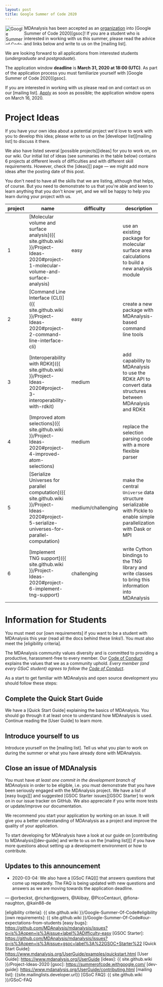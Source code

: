 ```yaml
---
layout: post
title: Google Summer of Code 2020
---
```


<p>
<img
src="https://developers.google.com/open-source/gsoc/images/gsoc2016-sun-373x373.png"
title="Google Summer of Code 2020" alt="Google Summer of Code 2020"
style="float: left; height: 4.5em; " />
</p>

MDAnalysis has been accepted as an [organization][org] into [Google Summer of Code 2020][gsoc]!
If you are a student who is interested in working with us
this summer, please read the advice and links below and write to us on the
[mailing list].

We are looking forward to all applications from interested students
(*undergraduate* and *postgraduate*).

The application window **deadline** is **March 31, 2020 at 18:00 (UTC)**. As
part of the application process you must familiarize yourself with [Google
Summer of Code 2020][gsoc]. 

If you are interested in working with us please read on and contact us on our [mailing list].
[Apply] as soon as possible; the application window opens on March 16, 2020.

# Project Ideas

If you have your own idea about a potential project we'd love to work
with you to develop this idea; please write to us on the [developer
list][mailing list] to discuss it there.

We also have listed several [possible projects][ideas] for you to work
on, on our wiki. Our initial list of ideas (see summaries in the
table below) contains 6 projects at different levels of difficulties
and with different skill requirements. However, check the [ideas][]
page — we might add more ideas after the posting date of this post.

You don't need to have all the skills that we are listing, although
that helps, of course. But you need to demonstrate to us that you're
able and keen to learn anything that you don't know yet, and we will
be happy to help you learn during your project with us.

| project | name | difficulty | description | skills | mentors |
|---------|---------------------------------------------------------------------------|----------|------------------------------------------------------------------------------------------------------------------------------------------------------------------------------------------------------------------------------------------------------------------------------------------------------------------------------------------------------------------------------------------------------------------------------------------------------------------------------------------------------------------------------------------------------------------------|---------------------------|---------------------------|
| 1 | [Molecular volume and surface analysis]({{ site.github.wiki }}/Project-Ideas-2020#project-1-molecular-volume-and-surface-analysis) | easy | use an existing package for molecular surface area calculations to build a new analysis module | Python, MDAnalysis.analysis | @orbeckst @IAlibay @richardjgowers
| 2 | [Command Line Interface (CLI)]({{ site.github.wiki }}/Project-Ideas-2020#project-2-command-line-interface-cli) | easy | create a new package with MDAnalysis-based command line tools | Python, bash, Python packages, CI, MD | @PicoCentauri @orbeckst @fiona-naughton
| 3 | [Interoperability with RDKit]({{ site.github.wiki }}/Project-Ideas-2020#project-3-interoperability-with-rdkit) | medium | add capability to MDAnalysis to use the RDKit API to convert data structures between MDAnalysis and RDKit | MDAnalysis, RDKit, Python, C++ (?) | @richardjgowers @IAlibay
| 4 | [Improved atom selections]({{ site.github.wiki }}/Project-Ideas-2020#project-4-improved-atom-selections) | medium | replace the selection parsing code with a more flexible parser | Python | @orbeckst, @IAlibay, @fiona-naughton
| 5 | [Serialize Universes for parallel computation]({{ site.github.wiki }}/Project-Ideas-2020#project-5-serialize-universes-for-parallel-computation) | medium/challenging | make the central `Universe` data structure serializable with Pickle to enable simple parallelization with Dask or MPI | Python, MDAnalysis I/O, task-based parallelization | @richardjgowers, @orbeckst, @IAlibay, @fiona-naughton 
| 6 | [Implement TNG support]({{ site.github.wiki }}/Project-Ideas-2020#project-6-implement-tng-support) | challenging | write Cython bindings to the TNG library and write classes to bring this information into MDAnalysis | Cython, C, MD | @richardjgowers

# Information for Students

You must meet our [own requirements] if you want to be a student with MDAnalysis
this year (read all the docs behind these links!). You must also meet the
[eligibility criteria].

The MDAnalysis community values diversity and is committed to
providing a productive, harassment-free to every member. Our [Code of
Conduct] explains the values that we as a community uphold. *Every
member (and every GSoC student) agrees to follow the [Code of
Conduct]*.


As a start to get familiar with MDAnalysis and open source development you
should follow these steps:

## Complete the Quick Start Guide

We have a [Quick Start Guide] explaining the basics of MDAnalysis. You
should go through it at least once to understand how MDAnalysis is
used. Continue reading the [User Guide] to learn more.

## Introduce yourself to us

Introduce yourself on the [mailing list]. Tell us what you plan to work
on during the summer or what you have already done with MDAnalysis.

## Close an issue of MDAnalysis

You must have *at least one commit in the development branch of
MDAnalysis* in order to be eligible, i.e. you must demonstrate that
you have been seriously engaged with the MDAnalysis project.
We have a list of [easy bugs][] and suggested [GSOC Starter
issues][GSOC Starter] to work on in our issue tracker on GitHub. We
also appreciate if you write more tests or update/improve our
documentation.

We recommend you start your application by working on an issue. It will give
you a better understanding of MDAnalysis as a project and improve the quality
of your application.

To start developing for MDAnalysis have a look at our
guide on [contributing to MDAnalysis][dev-guide] and write to us on
the [mailing list][] if you have more questions about setting up a
development environment or how to contribute.

## Updates to this announcement

* 2020-03-04: We also have a [GSoC FAQ][] that answers questions
that come up repeatedly. The FAQ is being updated with new questions
and answers as we are moving towards the application deadline.

— @orbeckst, @richardjgowers, @IAlibay, @PicoCentauri,
@fiona-naughton, @kain88-de

[org]: https://summerofcode.withgoogle.com/organizations/4891814374408192/
[Apply]: https://summerofcode.withgoogle.com/student-signup/
[Code of Conduct]: {{site.baseurl}}/pages/conduct/
[eligibility criteria]: {{ site.github.wiki }}/Google-Summer-Of-Code#eligibility
[own requirements]: {{ site.github.wiki }}/Google-Summer-Of-Code#our-expectations-from-students
[easy bugs]: https://github.com/MDAnalysis/mdanalysis/issues?q=is%3Aopen+is%3Aissue+label%3ADifficulty-easy
[GSOC Starter]: https://github.com/MDAnalysis/mdanalysis/issues?q=is%3Aopen+is%3Aissue+gsoc+label%3A%22GSOC+Starter%22
[Quick Start Guide]: https://www.mdanalysis.org/UserGuide/examples/quickstart.html
[User Guide]: https://www.mdanalysis.org/UserGuide
[ideas]: {{ site.github.wiki }}/Project-Ideas-2020
[gsoc]: https://summerofcode.withgoogle.com/
[dev-guide]: https://www.mdanalysis.org/UserGuide/contributing.html
[mailing list]: {{site.mailinglists.developer.url}}
[GSoC FAQ]: {{ site.github.wiki }}/GSoC-FAQ
